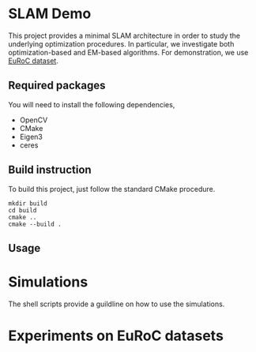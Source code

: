 # SLAM Demo

This project provides a minimal SLAM architecture in order to study the underlying optimization procedures. In particular, we investigate both optimization-based and EM-based algorithms. For demonstration, we use [EuRoC dataset](https://projects.asl.ethz.ch/datasets/doku.php?id=kmavvisualinertialdatasets#the_euroc_mav_dataset).

## Required packages

You will need to install the following dependencies,

* OpenCV
* CMake
* Eigen3        
* ceres

## Build instruction

To build this project, just follow the standard CMake procedure.
```
mkdir build
cd build
cmake ..
cmake --build .
```

## Usage

# Simulations

The shell scripts provide a guildline on how to use the simulations. 


# Experiments on EuRoC datasets
